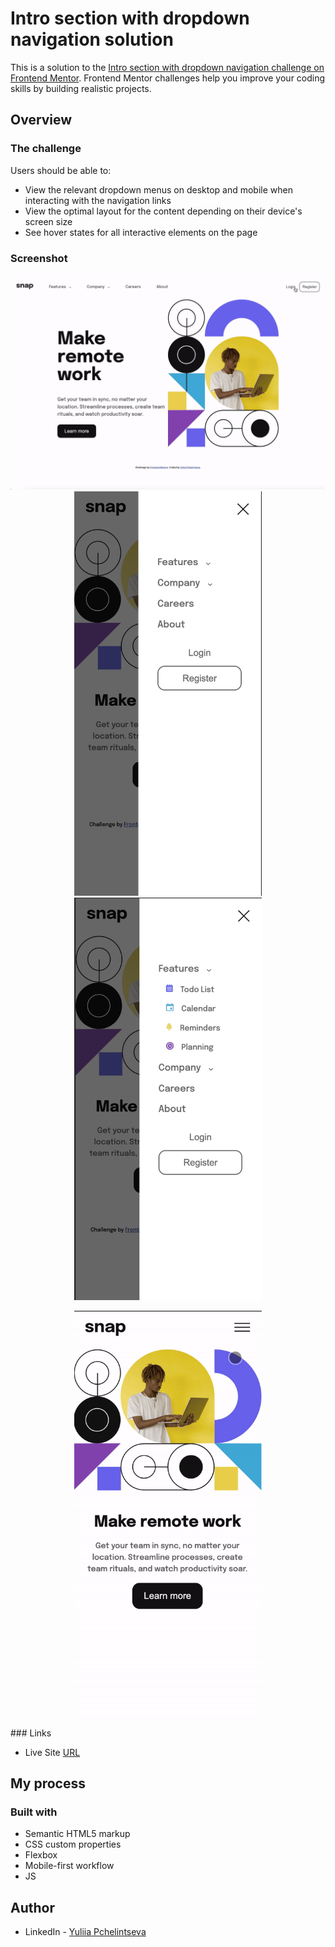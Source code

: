 # Intro section with dropdown navigation solution

This is a solution to the [Intro section with dropdown navigation challenge on Frontend Mentor](https://www.frontendmentor.io/challenges/intro-section-with-dropdown-navigation-ryaPetHE5). Frontend Mentor challenges help you improve your coding skills by building realistic projects.

## Overview

### The challenge

Users should be able to:

- View the relevant dropdown menus on desktop and mobile when interacting with the navigation links
- View the optimal layout for the content depending on their device's screen size
- See hover states for all interactive elements on the page

### Screenshot

<p align="middle">
<img src="./images/desk.gif" width="900">
<img src="./images/mobile.png" width="300">
<img src="./images/mobile-2.png" width="300">
</p>
<p align="middle">
<img src="./images/mobile-gif.gif" width="300">
</p>
### Links

- Live Site [URL](https://your-live-site-url.com)

## My process

### Built with

- Semantic HTML5 markup
- CSS custom properties
- Flexbox
- Mobile-first workflow
- JS

## Author

- LinkedIn - [Yuliia Pchelintseva](https://https://www.linkedin.com/in/yuliia-pch/)

